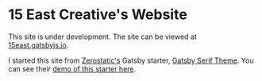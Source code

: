 # 15 East Creative's Website

This site is under development. The site can be viewed at [15east.gatsbyjs.io](https://15east.gatsbyjs.io/).

I started this site from [Zerostatic's](https://www.zerostatic.io/) Gatsby starter, [Gatsby Serif Theme](https://github.com/zerostaticthemes/gatsby-serif-theme). You can see their [demo of this starter here](https://gatsby-serif.netlify.app/).
